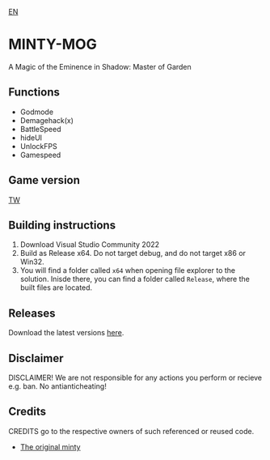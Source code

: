 ﻿[EN](README.md)
# MINTY-MOG
A Magic of the Eminence in Shadow: Master of Garden
## Functions
- Godmode
- Demagehack(x)
- BattleSpeed
- hideUI
- UnlockFPS
- Gamespeed

## Game version
[TW](https://shadow.softstargames.com.tw/download)
## Building instructions
1. Download Visual Studio Community 2022
2. Build as Release x64. Do not target debug, and do not target x86 or Win32.
3. You will find a folder called `x64` when opening file explorer to the solution. Inisde there, you can find a folder called `Release`, where the built files are located.

## Releases
Download the latest versions [here](https://github.com/Gktwo/minty-mog/releases).

## Disclaimer
DISCLAIMER! We are not responsible for any actions you perform or recieve e.g. ban. 
No antianticheating!
## Credits
CREDITS go to the respective owners of such referenced or reused code. 
- [The original minty](https://github.com/kindawindytoday)

